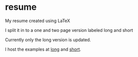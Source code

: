 resume
======
My resume created using LaTeX

I split it in to a one and two page version labeled long and short

Currently only the long version is updated.

I host the examples at [long](http://sadbox.org/static/resume/resume_long.pdf) and [short](http://sadbox.org/static/resume/resume_short.pdf).
